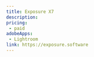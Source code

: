 ```yaml
---
title: Exposure X7
description: 
pricing:
 - paid
adobeApps:
 - Lightroom
link: https://exposure.software
---
```

